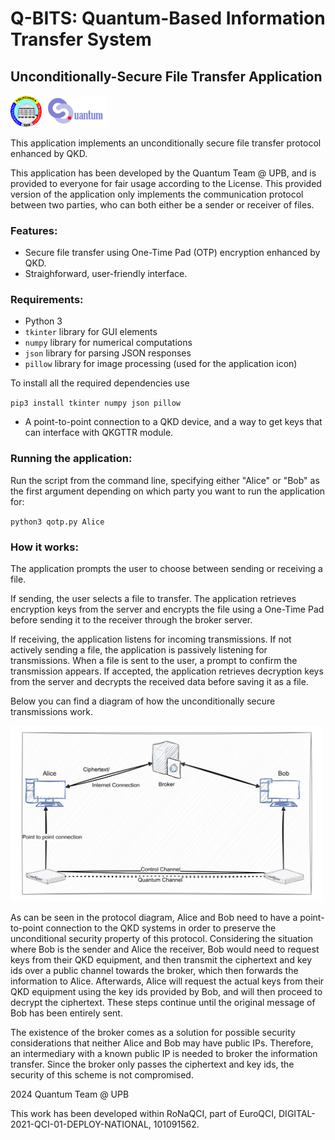 # Q-BITS: Quantum-Based Information Transfer System
## Unconditionally-Secure File Transfer Application

<p float="left">
    <img src="upb.png" alt="University Politehnica of Bucharest" width="50"/>
    <img src="LogoIQC.png" alt="Quantum Team @ UPB" width="100"/>
</p>

This application implements an unconditionally secure file transfer protocol enhanced by QKD.

This application has been developed by the Quantum Team @ UPB, and is provided to everyone for fair usage according to the License. This provided version of the application only implements the communication protocol between two parties, who can both either be a sender or receiver of files.

### Features:

- Secure file transfer using One-Time Pad (OTP) encryption enhanced by QKD.
- Straighforward, user-friendly interface.

### Requirements:

- Python 3
- `tkinter` library for GUI elements
- `numpy` library for numerical computations
- `json` library for parsing JSON responses
- `pillow` library for image processing (used for the application icon)

To install all the required dependencies use

`pip3 install tkinter numpy json pillow`

- A point-to-point connection to a QKD device, and a way to get keys that can interface with QKGTTR module.

### Running the application:

Run the script from the command line, specifying either "Alice" or "Bob" as the first argument depending on which party you want to run the application for: 

`python3 qotp.py Alice`

### How it works:

The application prompts the user to choose between sending or receiving a file.
    
If sending, the user selects a file to transfer. The application retrieves encryption keys from the server and encrypts the file using a One-Time Pad before sending it to the receiver through the broker server.
    
If receiving, the application listens for incoming transmissions. If not actively sending a file, the application is passively listening for transmissions. When a file is sent to the user, a prompt to confirm the transmission appears. If accepted, the application retrieves decryption keys from the server and decrypts the received data before saving it as a file.
    
Below you can find a diagram of how the unconditionally secure transmissions work.

<p float="left">
    <img src="file-transfer-diagram.png" alt="Diagram of the unconditionally secure file transfer enhanced by QKD" width="500"/>
</p>

As can be seen in the protocol diagram, Alice and Bob need to have a point-to-point connection to the QKD systems in order to preserve the unconditional security property of this protocol. Considering the situation where Bob is the sender and Alice the receiver, Bob would need to request keys from their QKD equipment, and then transmit the ciphertext and key ids over a public channel towards the broker, which then forwards the information to Alice. Afterwards, Alice will request the actual keys from their QKD equipment using the key ids provided by Bob, and will then proceed to decrypt the ciphertext. These steps continue until the original message of Bob has been entirely sent. 

The existence of the broker comes as a solution for possible security considerations that neither Alice and Bob may have public IPs. Therefore, an intermediary with a known public IP is needed to broker the information transfer. Since the broker only passes the ciphertext and key ids, the security of this scheme is not compromised.

2024 Quantum Team @ UPB

This work has been developed within RoNaQCI, part of EuroQCI, DIGITAL-2021-QCI-01-DEPLOY-NATIONAL, 101091562.

